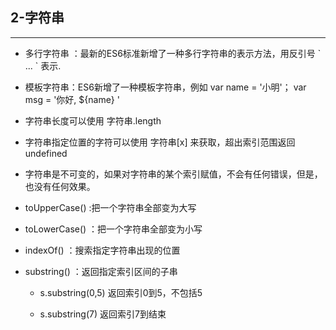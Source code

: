 ## 2-字符串
---

- 多行字符串 ：最新的ES6标准新增了一种多行字符串的表示方法，用反引号 \` ... \` 表示.

- 模板字符串：ES6新增了一种模板字符串，例如 var name = '小明'； var msg = '你好, ${name} '

- 字符串长度可以使用  字符串.length 

- 字符串指定位置的字符可以使用 字符串[x] 来获取，超出索引范围返回 undefined

- 字符串是不可变的，如果对字符串的某个索引赋值，不会有任何错误，但是，也没有任何效果。

- toUpperCase() :把一个字符串全部变为大写

- toLowerCase() ：把一个字符串全部变为小写

- indexOf() ：搜索指定字符串出现的位置

- substring() ：返回指定索引区间的子串

   - s.substring(0,5) 返回索引0到5，不包括5

   - s.substring(7) 返回索引7到结束
